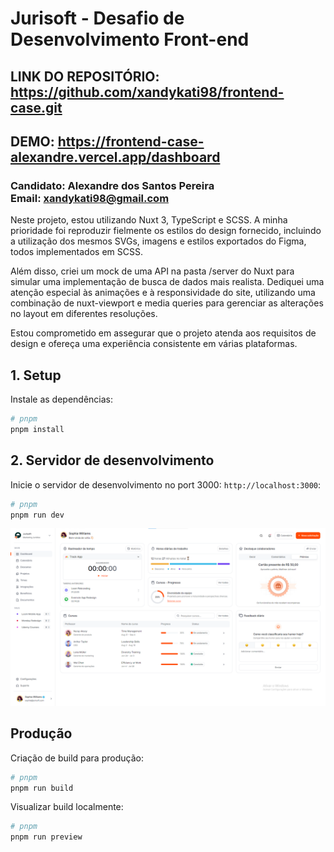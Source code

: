 # Jurisoft - Desafio de Desenvolvimento Front-end

## LINK DO REPOSITÓRIO: https://github.com/xandykati98/frontend-case.git

## DEMO: https://frontend-case-alexandre.vercel.app/dashboard

### Candidato: Alexandre dos Santos Pereira <br> Email: xandykati98@gmail.com


Neste projeto, estou utilizando Nuxt 3, TypeScript e SCSS. A minha prioridade foi reproduzir fielmente os estilos do design fornecido, incluindo a utilização dos mesmos SVGs, imagens e estilos exportados do Figma, todos implementados em SCSS.

Além disso, criei um mock de uma API na pasta /server do Nuxt para simular uma implementação de busca de dados mais realista. Dediquei uma atenção especial às animações e à responsividade do site, utilizando uma combinação de nuxt-viewport e media queries para gerenciar as alterações no layout em diferentes resoluções.

Estou comprometido em assegurar que o projeto atenda aos requisitos de design e ofereça uma experiência consistente em várias plataformas.

## 1. Setup

Instale as dependências:

```bash
# pnpm
pnpm install
```

## 2. Servidor de desenvolvimento

Inicie o servidor de desenvolvimento no port 3000: `http://localhost:3000`:

```bash
# pnpm
pnpm run dev
```

![Preview](image.png)

## Produção

Criação de build para produção:

```bash
# pnpm
pnpm run build
```

Visualizar build localmente:

```bash
# pnpm
pnpm run preview
``` 